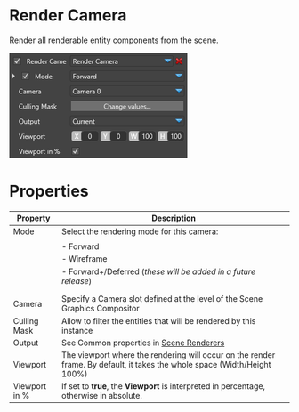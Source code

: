 # Render Camera

Render all renderable entity components from the scene. 

![images/render-camera-1.png](images/render-camera-1.png) 

# Properties

| Property      | Description                                                                                                               |
| ------------- | ------------------------------------------------------------------------------------------------------------------------- |
| Mode          | Select the rendering mode for this camera:                                                                                |
|               |                                                                                                                           |
|               | - Forward                                                                                                                 |
|               | - Wireframe                                                                                                               |
|               | - Forward+/Deferred (*these will be added in a future release*)                                                           |
|               |                                                                                                                           |
|               |                                                                                                                           |
| Camera        | Specify a Camera slot defined at the level of the Scene Graphics Compositor                                               |
| Culling Mask  | Allow to filter the entities that will be rendered by this instance                                                       |
| Output        | See Common properties in [Scene Renderers](index.md)                                                                      |
| Viewport      | The viewport where the rendering will occur on the render frame. By default, it takes the whole space (Width/Height 100%) |
| Viewport in % | If set to **true**, the **Viewport** is interpreted in percentage, otherwise in absolute.                                 |


 

 

